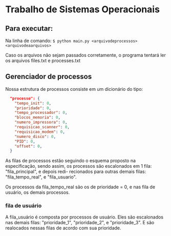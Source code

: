 # Trabalho de Sistemas Operacionais

## Para executar:
Na linha de comando:
`$ python main.py <arquivodeprocessos> <arquivodeaarquivos>`

Caso os arquivos não sejam passados corretamente, o programa tentará ler os arquivos files.txt e processes.txt 

## Gerenciador de processos

Nossa estrutura de processos consiste em um dicionário do tipo:
```json
  "processo": {
    "tempo_init": 0,
    "prioridade": 0,
    "tempo_processador": 0,
    "blocos_memoria": 0,
    "numero_impressora": 0,
    "requisicao_scanner": 0,
    "requisicao_modem": 0,
    "numero_disco": 0,
    "PID": 0,
    "offset": 0,
  }
```
As filas de processos estão seguindo o esquema proposto na especificação, sendo
assim, os processos são escalonados em 1 fila: "fila_principal", e depois redi-
recionados para outras demais filas: "fila_tempo_real", e "fila_usuario".

Os processos da fila_tempo_real são os de prioridade = 0, e nas fila de usuário,
os demais processos.

### fila de usuário
A fila_usuário é composta por processos de usuário. Eles são escalonados nas demais
filas: "prioridade_1", "prioridade_2", e "prioridade_3". E são realocados nessas filas
de acordo com sua prioridade.
